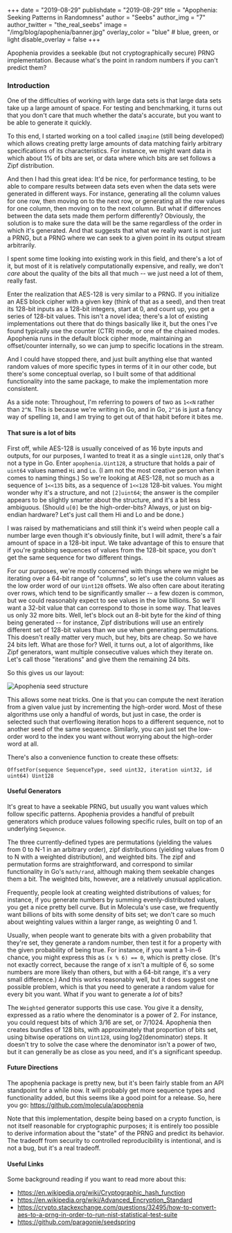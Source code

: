 +++
date = "2019-08-29"
publishdate = "2019-08-29"
title = "Apophenia: Seeking Patterns in Randomness"
author = "Seebs"
author_img = "7"
author_twitter = "the_real_seebs"
image = "/img/blog/apophenia/banner.jpg"
overlay_color = "blue" # blue, green, or light
disable_overlay = false
+++

Apophenia provides a seekable (but not cryptographically secure) PRNG
implementation. Because what's the point in random numbers if you can't
predict them?

<!--more-->

### Introduction

One of the difficulties of working with large data sets is that large data
sets take up a large amount of space. For testing and benchmarking, it
turns out that you don't care that much whether the data's accurate, but you
want to be able to generate it quickly.

To this end, I started working on a tool called `imagine` (still being
developed) which allows creating pretty large amounts of data matching
fairly arbitrary specifications of its characteristics. For instance, we
might want data in which about 1% of bits are set, or data where which bits
are set follows a Zipf distribution.

And then I had this great idea: It'd be nice, for performance testing, to be
able to compare results between data sets even when the data sets were generated
in different ways. For instance, generating all the column values for one row,
then moving on to the next row, or generating all the row values for one column,
then moving on to the next column. But what if differences between the data sets
made them perform differently? Obviously, the solution is to make sure the data
will be the same regardless of the order in which it's generated. And that
suggests that what we really want is not just a PRNG, but a PRNG where
we can seek to a given point in its output stream arbitrarily.

I spent some time looking into existing work in this field, and there's a lot
of it, but most of it is relatively computationally expensive, and really,
we don't *care* about the quality of the bits all that much -- we just need
a lot of them, really fast.

Enter the realization that AES-128 is very similar to a PRNG. If you initialize
an AES block cipher with a given key (think of that as a seed), and then treat
its 128-bit inputs as a 128-bit integers, start at 0, and count up, you get a
series of 128-bit values. This isn't a novel idea; there's a lot of existing
implementations out there that do things basically like it, but the ones I've
found typically use the counter (CTR) mode, or one of the chained modes.
Apophenia runs in the default block cipher mode, maintaining an offset/counter
internally, so we can jump to specific locations in the stream.

And I could have stopped there, and just built anything else that wanted
random values of more specific types in terms of it in our other code, but
there's some conceptual overlap, so I built some of that additional
functionality into the same package, to make the implementation more
consistent.

As a side note: Throughout, I'm referring to powers of two as `1<<N` rather than
`2^N`. This is because we're writing in Go, and in Go, `2^16` is just a fancy
way of spelling `18`, and I am trying to get out of that habit before it bites
me.

#### That sure is a lot of bits

First off, while AES-128 is usually conceived of as 16 byte inputs and outputs,
for our purposes, I wanted to treat it as a single `uint128`, only that's not
a type in Go. Enter `apophenia.Uint128`, a structure that holds a pair of
`uint64` values named `Hi` and `Lo`. (I am not the most creative person when
it comes to naming things.) So we're looking at AES-128, not so much as a
sequence of `1<<135` bits, as a sequence of `1<<128` 128-bit values. You
might wonder why it's a structure, and not `[2]uint64`; the answer is the
compiler appears to be slightly smarter about the structure, and it's a bit
less ambiguous. (Should `u[0]` be the high-order-bits? Always, or just on
big-endian hardware? Let's just call them Hi and Lo and be done.)

I was raised by mathematicians and still think it's weird when people call
a number large even though it's obviously finite, but I will admit, there's a
fair amount of space in a 128-bit input. We take advantage of this to ensure
that if you're grabbing sequences of values from the 128-bit space, you don't
get the same sequence for two different things.

For our purposes, we're mostly concerned with things where we might be iterating
over a 64-bit range of "columns", so let's use the column values as the low
order word of our `Uint128` offsets. We also often care about iterating over
rows, which tend to be significantly smaller -- a few dozen is common, but we
could reasonably expect to see values in the low billions. So we'll want
a 32-bit value that can correspond to those in some way. That leaves us only
32 more bits. Well, let's block out an 8-bit byte for the *kind* of thing being
generated -- for instance, Zipf distributions will use an entirely different
set of 128-bit values than we use when generating permutations. This doesn't
really matter very much, but hey, bits are cheap. So we have 24 bits left. What
are those for? Well, it turns out, a lot of algorithms, like Zipf generators,
want multiple consecutive values which they iterate on. Let's call those
"iterations" and give them the remaining 24 bits.

So this gives us our layout:

![Apophenia seed structure](/img/blog/apophenia/seed-structure.png)

This allows some neat tricks. One is that you can compute the next iteration
from a given value just by incrementing the high-order word. Most of these
algorithms use only a handful of words, but just in case, the order is
selected such that overflowing iteration hops to a different sequence, not
to another seed of the same sequence. Similarly, you can just set the low-order
word to the index you want without worrying about the high-order word at all.

There's also a convenience function to create these offsets:

`OffsetFor(sequence SequenceType, seed uint32, iteration uint32, id uint64) Uint128`

#### Useful Generators

It's great to have a seekable PRNG, but usually you want values which follow
specific patterns. Apophenia provides a handful of prebuilt generators which
produce values following specific rules, built on top of an underlying `Sequence`.

The three currently-defined types are permutations (yielding the values from
0 to N-1 in an arbitrary order), zipf distributions (yielding values from 0
to N with a weighted distribution), and weighted bits. The zipf and permutation
forms are straightforward, and correspond to similar functionality in Go's
`math/rand`, although making them seekable changes them a bit. The weighted
bits, however, are a relatively unusual application.

Frequently, people look at creating weighted distributions of values; for
instance, if you generate numbers by summing evenly-distributed values, you
get a nice pretty bell curve. But in Molecula's use case, we frequently want
billions of bits with some density of bits set; we don't care so much about
weighting values within a larger range, as weighting 0 and 1.

Usually, when people want to generate bits with a given probability that
they're set, they generate a random number, then test it for a property with
the given probability of being true. For instance, if you want a 1-in-6 chance,
you might express this as `(x % 6) == 0`, which is pretty close. (It's not
exactly correct, because the range of x isn't a multiple of 6, so some numbers
are more likely than others, but with a 64-bit range, it's a very small
difference.) And this works reasonably well, but it does suggest one possible
problem, which is that you need to generate a random value for every bit you
want. What if you want to generate a *lot* of bits?

The `Weighted` generator supports this use case. You give it a density,
expressed as a ratio where the denominator is a power of 2. For instance,
you could request bits of which 3/16 are set, or 7/1024. Apophenia then
creates bundles of 128 bits, with approximately that proportion of bits set,
using bitwise operations on `Uint128`, using log2(denominator) steps. It
doesn't try to solve the case where the denominator isn't a power of two,
but it can generally be as close as you need, and it's a significant speedup.

#### Future Directions

The apophenia package is pretty new, but it's been fairly stable from an API
standpoint for a while now. It will probably get more sequence types and
functionality added, but this seems like a good point for a release. So,
here you go: https://github.com/molecula/apophenia

Note that this implementation, despite being based on a crypto function, is
not itself reasonable for cryptographic purposes; it is entirely too possible
to derive information about the "state" of the PRNG and predict its behavior.
The tradeoff from security to controlled reproducibility is intentional, and
is not a bug, but it's a real tradeoff.

#### Useful Links

Some background reading if you want to read more about this:

* https://en.wikipedia.org/wiki/Cryptographic_hash_function
* https://en.wikipedia.org/wiki/Advanced_Encryption_Standard
* https://crypto.stackexchange.com/questions/32495/how-to-convert-aes-to-a-prng-in-order-to-run-nist-statistical-test-suite
* https://github.com/paragonie/seedspring
